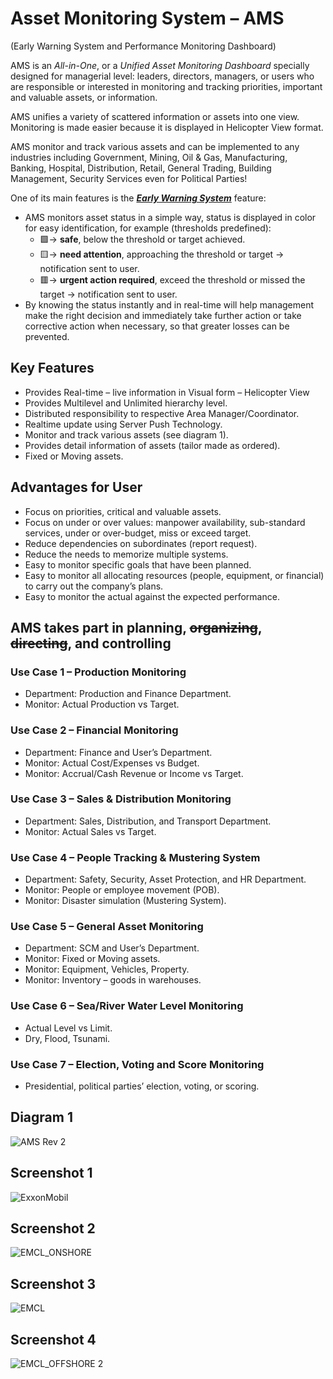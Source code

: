 # Asset Monitoring System – AMS

(Early Warning System and Performance Monitoring Dashboard)

AMS is an *All-in-One*, or a *Unified Asset Monitoring Dashboard* specially designed for managerial level: leaders, directors, managers, or users who are responsible or interested in monitoring and tracking priorities, important and valuable assets, or information.

AMS unifies a variety of scattered information or assets into one view. Monitoring is made easier because it is displayed in Helicopter View format.

AMS monitor and track various assets and can be implemented to any industries including Government, Mining, Oil & Gas, Manufacturing, Banking, Hospital, Distribution, Retail, General Trading, Building Management, Security Services even for Political Parties!

One of its main features is the [**_Early Warning System_**]() feature:

* AMS monitors asset status in a simple way, status is displayed in color for easy identification, for example (thresholds predefined):
  * 🟩→ **safe**, below the threshold or target achieved.
  * 🟨→ **need attention**, approaching the threshold or target → notification sent to user.
  * 🟥→ **urgent action required**, exceed the threshold or missed the target → notification sent to user.
* By knowing the status instantly and in real-time will help management make the right decision and immediately take further action or take corrective action when necessary, so that greater losses can be prevented.

## Key Features
* Provides Real-time – live information in Visual form – Helicopter View
* Provides Multilevel and Unlimited hierarchy level.
* Distributed responsibility to respective Area Manager/Coordinator.
* Realtime update using Server Push Technology.
* Monitor and track various assets (see diagram 1).
* Provides detail information of assets (tailor made as ordered).
* Fixed or Moving assets.

## Advantages for User
* Focus on priorities, critical and valuable assets.
* Focus on under or over values: manpower availability, sub-standard services, under or over-budget, miss or exceed target.
* Reduce dependencies on subordinates (report request).
* Reduce the needs to memorize multiple systems.
* Easy to monitor specific goals that have been planned.
* Easy to monitor all allocating resources (people, equipment, or financial) to carry out the company’s plans.
* Easy to monitor the actual against the expected performance.
 
## AMS takes part in planning, ~~organizing~~, ~~directing~~, and controlling

### Use Case 1 – Production Monitoring
* Department: Production and Finance Department.
* Monitor: Actual Production vs Target.

### Use Case 2 – Financial Monitoring
* Department: Finance and User’s Department.
* Monitor: Actual Cost/Expenses vs Budget.
* Monitor: Accrual/Cash Revenue or Income vs Target.

### Use Case 3 – Sales & Distribution Monitoring
* Department: Sales, Distribution, and Transport Department.
* Monitor: Actual Sales vs Target.

### Use Case 4 – People Tracking & Mustering System
* Department: Safety, Security, Asset Protection, and HR Department.
* Monitor: People or employee movement (POB).
* Monitor: Disaster simulation (Mustering System).

### Use Case 5 – General Asset Monitoring
* Department: SCM and User’s Department.
* Monitor: Fixed or Moving assets.
* Monitor: Equipment, Vehicles, Property.
* Monitor: Inventory – goods in warehouses.

### Use Case 6 – Sea/River Water Level Monitoring
* Actual Level vs Limit.
* Dry, Flood, Tsunami.

### Use Case 7 – Election, Voting and Score Monitoring
* Presidential, political parties’ election, voting, or scoring.

## Diagram 1
![AMS Rev 2](https://user-images.githubusercontent.com/22849660/226148436-f891db41-82ed-4ff9-83eb-c945c378b9c1.png)

## Screenshot 1
![ExxonMobil](https://user-images.githubusercontent.com/22849660/226149572-e05207be-79be-4109-b9aa-0c37041d9579.png)

## Screenshot 2
![EMCL_ONSHORE](https://user-images.githubusercontent.com/22849660/226149576-8f260c13-b82f-4ec9-987c-bad7120df468.png)

## Screenshot 3
![EMCL](https://user-images.githubusercontent.com/22849660/226149584-e79e2e03-ac60-4a46-843f-d94f43f03f07.png)

## Screenshot 4
![EMCL_OFFSHORE 2](https://user-images.githubusercontent.com/22849660/226150026-ac400b75-096a-401c-8a1f-46bfd7c9b068.png)

